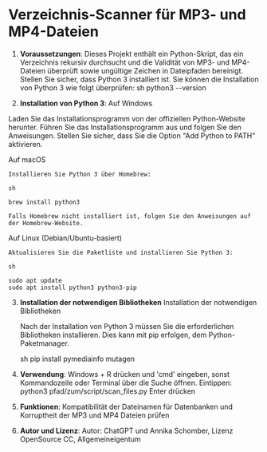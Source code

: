# Verzeichnis-Scanner für MP3- und MP4-Dateien

1. **Voraussetzungen**:
Dieses Projekt enthält ein Python-Skript, das ein Verzeichnis rekursiv durchsucht und die Validität von MP3- und MP4-Dateien überprüft sowie ungültige Zeichen in Dateipfaden bereinigt.
Stellen Sie sicher, dass Python 3 installiert ist. Sie können die Installation von Python 3 wie folgt überprüfen:
sh
   python3 --version

3. **Installation von Python 3**:
Auf Windows

Laden Sie das Installationsprogramm von der offiziellen Python-Website herunter.
Führen Sie das Installationsprogramm aus und folgen Sie den Anweisungen. Stellen Sie sicher, dass Sie die Option "Add Python to PATH" aktivieren.

Auf macOS

    Installieren Sie Python 3 über Homebrew:

    sh

    brew install python3

    Falls Homebrew nicht installiert ist, folgen Sie den Anweisungen auf der Homebrew-Website.
Auf Linux (Debian/Ubuntu-basiert)

    Aktualisieren Sie die Paketliste und installieren Sie Python 3:

    sh

    sudo apt update
    sudo apt install python3 python3-pip

3. **Installation der notwendigen Bibliotheken**
    Installation der notwendigen Bibliotheken

    Nach der Installation von Python 3 müssen Sie die erforderlichen Bibliotheken installieren. Dies kann mit pip erfolgen, dem Python-Paketmanager.

    sh
    pip install pymediainfo mutagen

4. **Verwendung**: 
    Windows + R drücken und 'cmd' eingeben, sonst Kommandozeile oder Terminal über die Suche öffnen.
    Eintippen: python3 pfad/zum/script/scan_files.py
    Enter drücken
    
5. **Funktionen**: Kompatibilität der Dateinamen für Datenbanken und Korruptheit der MP3 und MP4 Dateien prüfen
6. **Autor und Lizenz**: Autor: ChatGPT und Annika Schomber, Lizenz OpenSource CC, Allgemeineigentum
